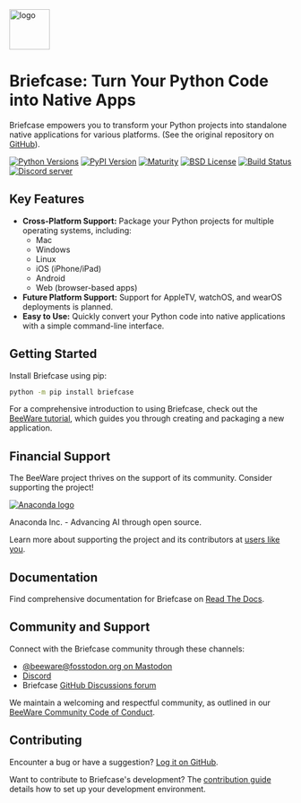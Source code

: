 <img src="https://beeware.org/project/briefcase/briefcase.png" width="72" alt="logo" />

# Briefcase: Turn Your Python Code into Native Apps

Briefcase empowers you to transform your Python projects into standalone native applications for various platforms. (See the original repository on [GitHub](https://github.com/beeware/briefcase)).

[![Python Versions](https://img.shields.io/pypi/pyversions/briefcase.svg)](https://pypi.python.org/pypi/briefcase)
[![PyPI Version](https://img.shields.io/pypi/v/briefcase.svg)](https://pypi.python.org/pypi/briefcase)
[![Maturity](https://img.shields.io/pypi/status/briefcase.svg)](https://pypi.python.org/pypi/briefcase)
[![BSD License](https://img.shields.io/pypi/l/briefcase.svg)](https://github.com/beeware/briefcase/blob/main/LICENSE)
[![Build Status](https://github.com/beeware/briefcase/workflows/CI/badge.svg?branch=main)](https://github.com/beeware/briefcase/actions)
[![Discord server](https://img.shields.io/discord/836455665257021440?label=Discord%20Chat&logo=discord&style=plastic)](https://beeware.org/bee/chat/)

## Key Features

*   **Cross-Platform Support:** Package your Python projects for multiple operating systems, including:
    *   Mac
    *   Windows
    *   Linux
    *   iOS (iPhone/iPad)
    *   Android
    *   Web (browser-based apps)
*   **Future Platform Support:**  Support for AppleTV, watchOS, and wearOS deployments is planned.
*   **Easy to Use:** Quickly convert your Python code into native applications with a simple command-line interface.

## Getting Started

Install Briefcase using pip:

```bash
python -m pip install briefcase
```

For a comprehensive introduction to using Briefcase, check out the [BeeWare tutorial](https://docs.beeware.org), which guides you through creating and packaging a new application.

## Financial Support

The BeeWare project thrives on the support of its community.  Consider supporting the project!

[![Anaconda logo](https://beeware.org/community/members/anaconda/anaconda-large.png)](https://anaconda.com/)

Anaconda Inc. - Advancing AI through open source.

Learn more about supporting the project and its contributors at [users like you](https://beeware.org/community/members/).

## Documentation

Find comprehensive documentation for Briefcase on [Read The Docs](https://briefcase.readthedocs.io).

## Community and Support

Connect with the Briefcase community through these channels:

*   [@beeware@fosstodon.org on Mastodon](https://fosstodon.org/@beeware)
*   [Discord](https://beeware.org/bee/chat/)
*   Briefcase [GitHub Discussions forum](https://github.com/beeware/briefcase/discussions)

We maintain a welcoming and respectful community, as outlined in our [BeeWare Community Code of Conduct](https://beeware.org/community/behavior/).

## Contributing

Encounter a bug or have a suggestion? [Log it on GitHub](https://github.com/beeware/briefcase/issues).

Want to contribute to Briefcase's development? The [contribution guide](https://briefcase.readthedocs.io/en/latest/how_to/contribute/index.html) details how to set up your development environment.